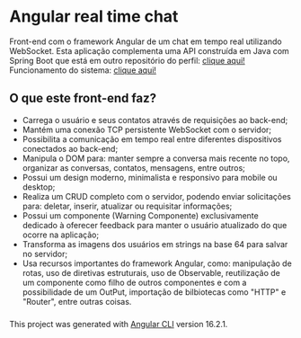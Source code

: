 # Angular real time chat
Front-end com o framework Angular de um chat em tempo real utilizando WebSocket. Esta aplicação complementa uma API construída em Java com Spring Boot que está em outro repositório do perfil: <a href="https://github.com/YuriKevin/Spring_Chat_WebSocket">clique aqui!</a>
Funcionamento do sistema: <a href="https://youtu.be/-J83J0FT1GU">clique aqui!</a>

## O que este front-end faz?
- Carrega o usuário e seus contatos através de requisições ao back-end;
- Mantém uma conexão TCP persistente WebSocket com o servidor;
- Possibilita a comunicação em tempo real entre diferentes dispositivos conectados ao back-end;
- Manipula o DOM para: manter sempre a conversa mais recente no topo, organizar as conversas, contatos, mensagens, entre outros;
- Possui um design moderno, minimalista e responsivo para mobile ou desktop;
- Realiza um CRUD completo com o servidor, podendo enviar solicitações para: deletar, inserir, atualizar ou requisitar informações;
- Possui um componente (Warning Componente) exclusivamente dedicado à oferecer feedback para manter o usuário atualizado do que ocorre na aplicação;
- Transforma as imagens dos usuários em strings na base 64 para salvar no servidor;
- Usa recursos importantes do framework Angular, como: manipulação de rotas, uso de diretivas estruturais, uso de Observable, reutilização de um componente como filho de outros componentes e com a possibilidade de um OutPut, importação de bilbiotecas como "HTTP" e "Router", entre outras coisas.

###
This project was generated with [Angular CLI](https://github.com/angular/angular-cli) version 16.2.1.

